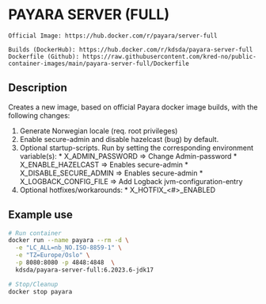 # PAYARA SERVER (FULL)

```text
Official Image: https://hub.docker.com/r/payara/server-full

Builds (DockerHub): https://hub.docker.com/r/kdsda/payara-server-full
Dockerfile (Github): https://raw.githubusercontent.com/kred-no/public-container-images/main/payara-server-full/Dockerfile
```

## Description

Creates a new image, based on official Payara docker image builds, with the following changes:

  1. Generate Norwegian locale (req. root privileges)
  1. Enable secure-admin and disable hazelcast (bug) by default.
  1. Optional startup-scripts. Run by setting the corresponding environment variable(s):
    * X_ADMIN_PASSWORD => Change Admin-password
    * X_ENABLE_HAZELCAST => Enables secure-admin
    * X_DISABLE_SECURE_ADMIN => Enables secure-admin
    * X_LOGBACK_CONFIG_FILE => Add Logback jvm-configuration-entry
  1. Optional hotfixes/workarounds:
    * X_HOTFIX_<#>_ENABLED

## Example use

```bash
# Run container
docker run --name payara --rm -d \
  -e "LC_ALL=nb_NO.ISO-8859-1" \
  -e "TZ=Europe/Oslo" \
  -p 8080:8080 -p 4848:4848  \
  kdsda/payara-server-full:6.2023.6-jdk17

# Stop/Cleanup
docker stop payara
```
